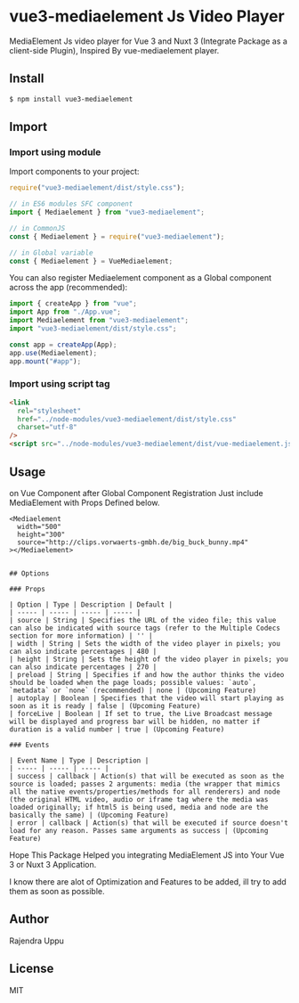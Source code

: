 # vue3-mediaelement Js Video Player

MediaElement Js video player for Vue 3 and Nuxt 3 (Integrate Package as a client-side Plugin), Inspired By vue-mediaelement player.

## Install

```bash
$ npm install vue3-mediaelement
```

## Import

### Import using module

Import components to your project:

```js
require("vue3-mediaelement/dist/style.css");

// in ES6 modules SFC component
import { Mediaelement } from "vue3-mediaelement";

// in CommonJS
const { Mediaelement } = require("vue3-mediaelement");

// in Global variable
const { Mediaelement } = VueMediaelement;
```

You can also register Mediaelement component as a Global component across the app (recommended):

```js
import { createApp } from "vue";
import App from "./App.vue";
import Mediaelement from "vue3-mediaelement";
import "vue3-mediaelement/dist/style.css";

const app = createApp(App);
app.use(Mediaelement);
app.mount("#app");
```

### Import using script tag

```html
<link
  rel="stylesheet"
  href="../node-modules/vue3-mediaelement/dist/style.css"
  charset="utf-8"
/>
<script src="../node-modules/vue3-mediaelement/dist/vue-mediaelement.js"></script>
```

## Usage

on Vue Component after Global Component Registration Just include MediaElement with Props Defined below.

```vue
<Mediaelement
  width="500"
  height="300"
  source="http://clips.vorwaerts-gmbh.de/big_buck_bunny.mp4"
></Mediaelement>
```

```

## Options

### Props

| Option | Type | Description | Default |
| ----- | ----- | ----- | ----- |
| source | String | Specifies the URL of the video file; this value can also be indicated with source tags (refer to the Multiple Codecs section for more information) | '' |
| width | String | Sets the width of the video player in pixels; you can also indicate percentages | 480 |
| height | String | Sets the height of the video player in pixels; you can also indicate percentages | 270 |
| preload | String | Specifies if and how the author thinks the video should be loaded when the page loads; possible values: `auto`, `metadata` or `none` (recommended) | none | (Upcoming Feature)
| autoplay | Boolean | Specifies that the video will start playing as soon as it is ready | false | (Upcoming Feature)
| forceLive | Boolean | If set to true, the Live Broadcast message will be displayed and progress bar will be hidden, no matter if duration is a valid number | true | (Upcoming Feature)

### Events

| Event Name | Type | Description |
| ----- | ----- | ----- |
| success | callback | Action(s) that will be executed as soon as the source is loaded; passes 2 arguments: media (the wrapper that mimics all the native events/properties/methods for all renderers) and node (the original HTML video, audio or iframe tag where the media was loaded originally; if html5 is being used, media and node are the basically the same) | (Upcoming Feature)
| error | callback | Action(s) that will be executed if source doesn't load for any reason. Passes same arguments as success | (Upcoming Feature)
```

Hope This Package Helped you integrating MediaElement JS into Your Vue 3 or Nuxt 3 Application.

I know there are alot of Optimization and Features to be added, ill try to add them as soon as possible.

## Author

Rajendra Uppu

## License

MIT
